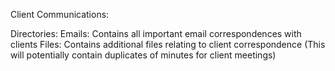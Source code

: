 Client Communications:

Directories:
	Emails: Contains all important email correspondences with clients
	Files: Contains additional files relating to client correspondence (This will potentially contain duplicates of minutes for client meetings)
		
